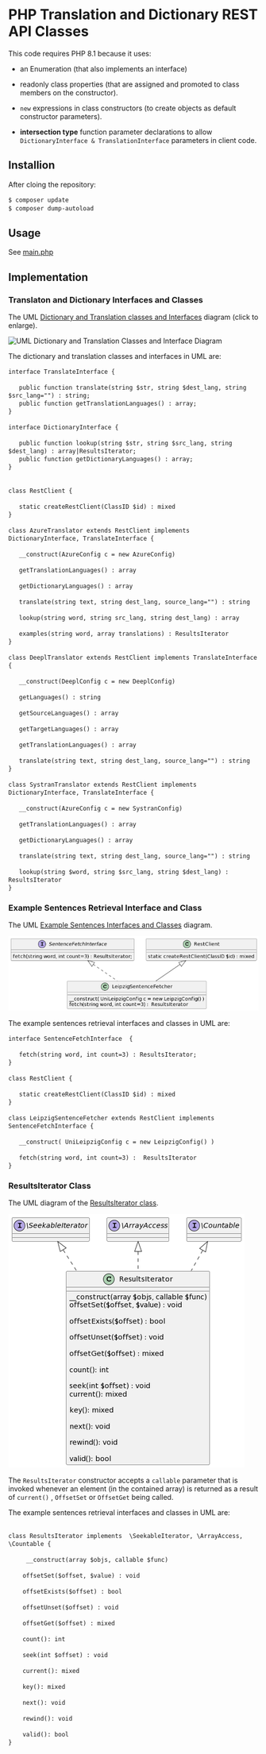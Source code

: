 # PHP Translation and Dictionary REST API Classes

This code requires PHP 8.1 because it uses:

- an Enumeration (that also implements an interface)

- readonly class properties (that are assigned and promoted to class members on the constructor).

- `new` expressions in class constructors (to create objects as default constructor parameters).

- **intersection type** function parameter declarations to allow `DictionaryInterface & TranslationInterface` parameters in client code. 

## Installion

After cloing the repository:

```bash
$ composer update 
$ composer dump-autoload
````

## Usage

See [main.php](main.php) 

## Implementation

### Translaton and Dictionary Interfaces and Classes

The UML [Dictionary and Translation classes and Interfaces](/assets/images/dict-trans-classes.png) diagram (click to enlarge).

![UML Dictionary and Translation Classes and Interface Diagram](/assets/images/dict-trans-classes.png)

The dictionary and translation classes and interfaces in UML are:

```plantuml
interface TranslateInterface {

   public function translate(string $str, string $dest_lang, string $src_lang="") : string;
   public function getTranslationLanguages() : array;
}

interface DictionaryInterface {
   
   public function lookup(string $str, string $src_lang, string $dest_lang) : array|ResultsIterator; 
   public function getDictionaryLanguages() : array; 
}


class RestClient {

   static createRestClient(ClassID $id) : mixed
}

class AzureTranslator extends RestClient implements DictionaryInterface, TranslateInterface {

   __construct(AzureConfig c = new AzureConfig)
   
   getTranslationLanguages() : array

   getDictionaryLanguages() : array 
    
   translate(string text, string dest_lang, source_lang="") : string 
   
   lookup(string word, string src_lang, string dest_lang) : array 

   examples(string word, array translations) : ResultsIterator
}

class DeeplTranslator extends RestClient implements TranslateInterface {
   
   __construct(DeeplConfig c = new DeeplConfig)
   
   getLanguages() : string

   getSourceLanguages() : array

   getTargetLanguages() : array
   
   getTranslationLanguages() : array

   translate(string text, string dest_lang, source_lang="") : string 
}

class SystranTranslator extends RestClient implements DictionaryInterface, TranslateInterface {

   __construct(AzureConfig c = new SystranConfig)
   
   getTranslationLanguages() : array

   getDictionaryLanguages() : array 
    
   translate(string text, string dest_lang, source_lang="") : string 
   
   lookup(string $word, string $src_lang, string $dest_lang) : ResultsIterator
}
```

### Example Sentences Retrieval Interface and Class

The UML [Example Sentences Interfaces and Classes](/assets/images/sentence-fetcher.png) diagram.

![UML of Examples Sentence Retrieval Class and Interface Diagram](/assets/images/sentence-fetcher.png)

The example sentences retrieval interfaces and classes in UML are:

```plantuml
interface SentenceFetchInterface  { 

   fetch(string word, int count=3) : ResultsIterator;
}

class RestClient {

   static createRestClient(ClassID $id) : mixed
}

class LeipzigSentenceFetcher extends RestClient implements SentenceFetchInterface {

   __construct( UniLeipzigConfig c = new LeipzigConfig() )
   
   fetch(string word, int count=3) :  ResultsIterator
}
```

### ResultsIterator Class

The UML diagram of the [ResultsIterator class](/assets/images/results-iterator.png).

![UML of ResultIterator](/assets/images/results-iterator.png)

The `ResultsIterator` constructor accepts a `callable` parameter that is invoked whenever an element (in the contained array) is returned as a result of 
`current()` , `OffsetSet` or `OffsetGet` being called.

The example sentences retrieval interfaces and classes in UML are:

```plantuml

class ResultsIterator implements  \SeekableIterator, \ArrayAccess, \Countable {

     __construct(array $objs, callable $func) 
    
    offsetSet($offset, $value) : void

    offsetExists($offset) : bool

    offsetUnset($offset) : void

    offsetGet($offset) : mixed

    count(): int

    seek(int $offset) : void 
   
    current(): mixed

    key(): mixed

    next(): void

    rewind(): void

    valid(): bool
}
```
